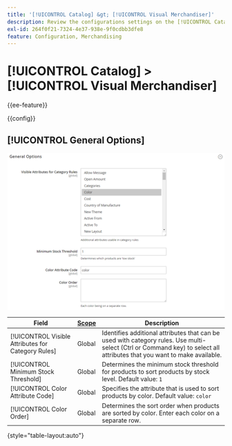 ```yaml
---
title: '[!UICONTROL Catalog] &gt; [!UICONTROL Visual Merchandiser]'
description: Review the configurations settings on the [!UICONTROL Catalog] &gt; [!UICONTROL Visual Merchandiser] page of the Commerce Admin.
exl-id: 264f0f21-7324-4e37-938e-9f0cdbb3dfe8
feature: Configuration, Merchandising
---
```

# [!UICONTROL Catalog] > [!UICONTROL Visual Merchandiser]

{{ee-feature}}

{{config}}

## [!UICONTROL General Options]

![General Options](./assets/catalog-visual-merchandiser-general-options.png)<!-- zoom -->

<!-- [General Options](https://experienceleague.adobe.com/en/docs/commerce-admin/marketing/merchandising/visual-merch/smart-attributes-configure) -->

|Field|[Scope](../../getting-started/websites-stores-views.md#scope-settings)|Description|
|--- |--- |--- |
|[!UICONTROL Visible Attributes for Category Rules]|Global|Identifies additional attributes that can be used with category rules. Use multi-select (Ctrl or Command key) to select all attributes that you want to make available.|
|[!UICONTROL Minimum Stock Threshold]|Global|Determines the minimum stock threshold for products to sort products by stock level. Default value: `1`|
|[!UICONTROL Color Attribute Code]|Global|Specifies the attribute that is used to sort products by color. Default value: `color`|
|[!UICONTROL Color Order]|Global|Determines the sort order when products are sorted by color. Enter each color on a separate row.|

{style="table-layout:auto"}
